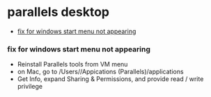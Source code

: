# parallels desktop

* [fix for windows start menu not appearing](#fix-for-windows-start-menu-not-appearing)

### fix for windows start menu not appearing

* Reinstall Parallels tools from VM menu
* on Mac, go to /Users/<your username>/Appications (Parallels)/applications
* Get Info, expand Sharing & Permissions, and provide read / write privilege
